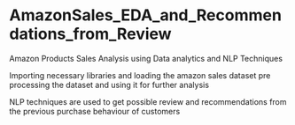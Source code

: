 # AmazonSales_EDA_and_Recommendations_from_Review
Amazon Products Sales Analysis using Data analytics and NLP Techniques 

Importing necessary libraries and loading the amazon sales dataset
pre processing the dataset and using it for further analysis

NLP techniques are used to get possible review and recommendations from the previous purchase behaviour of customers
